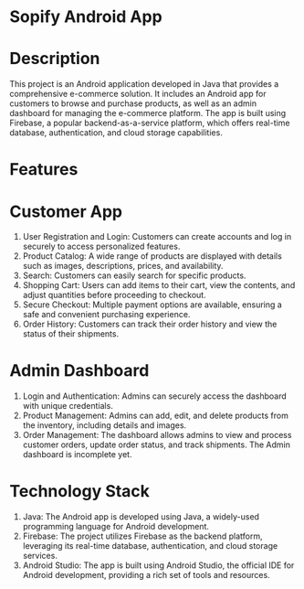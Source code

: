 # <b> Sopify Android App</b>

# <b> Description </b>
This project is an Android application developed in Java that provides a comprehensive e-commerce solution. It includes an Android app for customers to browse and purchase products, as well as an admin dashboard for managing the e-commerce platform. The app is built using Firebase, a popular backend-as-a-service platform, which offers real-time database, authentication, and cloud storage capabilities.

# <b> Features </b>

# <b> Customer App </b>
1. User Registration and Login: Customers can create accounts and log in securely to access personalized features.
2. Product Catalog: A wide range of products are displayed with details such as images, descriptions, prices, and availability.
3. Search: Customers can easily search for specific products.
4. Shopping Cart: Users can add items to their cart, view the contents, and adjust quantities before proceeding to checkout.
5. Secure Checkout: Multiple payment options are available, ensuring a safe and convenient purchasing experience.
6. Order History: Customers can track their order history and view the status of their shipments.

# <b> Admin Dashboard </b>
1. Login and Authentication: Admins can securely access the dashboard with unique credentials.
2. Product Management: Admins can add, edit, and delete products from the inventory, including details and images.
3. Order Management: The dashboard allows admins to view and process customer orders, update order status, and track shipments.
The Admin dashboard is incomplete yet.

# <b> Technology Stack </b>
1. Java: The Android app is developed using Java, a widely-used programming language for Android development.
2. Firebase: The project utilizes Firebase as the backend platform, leveraging its real-time database, authentication, and cloud storage services.
3. Android Studio: The app is built using Android Studio, the official IDE for Android development, providing a rich set of tools and resources.
